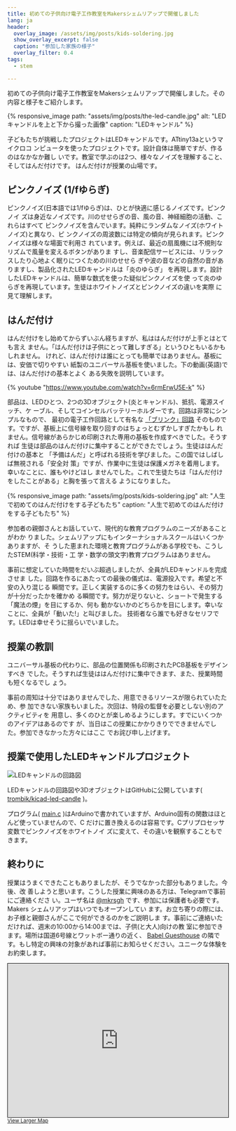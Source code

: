 ```yaml
---
title: 初めての子供向け電子工作教室をMakersシェムリアップで開催しました
lang: ja
header:
  overlay_image: /assets/img/posts/kids-soldering.jpg
  show_overlay_excerpt: false
  caption: "参加した家族の様子"
  overlay_filter: 0.4
tags:
  - stem

---
```


初めての子供向け電子工作教室をMakersシェムリアップで開催しました。その内容と様子をご紹介します。

{% responsive_image
    path: "assets/img/posts/the-led-candle.jpg"
    alt: "LEDキャンドルを上と下から撮った画像"
    caption: "LEDキャンドル"
%}

子どもたちが挑戦したプロジェクトはLEDキャンドルです。ATtiny13aというマイクロコ
ンピュータを使ったプロジェクトです。設計自体は簡単ですが、作るのはなかなか難し
いです。教室で学ぶのは2つ、様々なノイズを理解すること、そしてはんだ付けです。
はんだ付けが授業の山場です。

## ピンクノイズ (1/fゆらぎ)

ピンクノイズ(日本語では1/fゆらぎ)は、ひとが快適に感じるノイズです。ピンクノイ
ズは身近なノイズです。川のせせらぎの音、風の音、神経細胞の活動、これらはすべて
ピンクノイズを含んでいます。純粋にランダムなノイズ(ホワイトノイズ)と異なり、ピ
ンクノイズの周波数には特定の傾向が見られます。ピンクノイズは様々な場面で利用さ
れています。例えば、最近の扇風機には不規則なリズムで風量を変えるボタンがありま
すし、音楽配信サービスには、リラックスしたり心地よく眠りにつくための川のせせら
ぎや波の音などの自然の音がありますし、製品化されたLEDキャンドルは「炎のゆらぎ」
を再現します。設計したLEDキャンドルは、簡単な数式を使った疑似ピンクノイズを使
って炎のゆらぎを再現しています。生徒はホワイトノイズとピンクノイズの違いを実際
に見て理解します。

## はんだ付け

はんだ付けをし始めてからずいぶん経ちますが、私ははんだ付けが上手とはとても言え
ません。「はんだ付けは子供にとって難しすぎる」というひともいるかもしれません。
けれど、はんだ付けは誰にとっても簡単ではありません。基板には、安価で切りやすい
紙製のユニバーサル基板を使いました。下の動画(英語)では、はんだ付けの基本とよく
ある失敗を説明しています。

{% youtube "https://www.youtube.com/watch?v=6rmErwU5E-k" %}

部品は、LEDひとつ、2つの3Dオブジェクト(炎とキャンドル)、抵抗、電源スイッチ、ケ
ーブル、そしてコインセルバッテリーホルダーです。回路は非常にシンプルなもので、
最初の電子工作回路として有名な
[「ブリンク」回路](https://www.arduino.cc/en/Tutorial/BuiltInExamples/Blink)
そのものです。ですが、基板上に信号線を取り回すのはちょっとむずかしすぎたかもし
れません。信号線があらかじめ印刷された専用の基板を作成すべきでした。そうすれば
生徒は部品のはんだ付けに集中することができたでしょう。生徒ははんだ付けの基本と
「予備はんだ」と呼ばれる技術を学びました。この国ではしばしば無視される「安全対
策」ですが、作業中に生徒は保護メガネを着用します。幸いなことに、誰もやけどはし
ませんでした。これで生徒たちは「はんだ付けをしたことがある」と胸を張って言える
ようになりました。

{% responsive_image
    path: "assets/img/posts/kids-soldering.jpg"
    alt: "人生で初めてのはんだ付けをする子どもたち"
    caption: "人生で初めてのはんだ付けをする子どもたち"
%}

参加者の親御さんとお話していて、現代的な教育プログラムのニーズがあることがわか
りました。シェムリアップにもインターナショナルスクールはいくつかありますが、そ
うした恵まれた環境と教育プログラムがある学校でも、こうしたSTEM(科学・技術・工
学・数学の頭文字)教育プログラムはありません。

事前に想定していた時間をだいぶ超過しましたが、全員がLEDキャンドルを完成させま
した。回路を作るにあたっての最後の儀式は、電源投入です。希望と不安の入り混じる
瞬間です。正しく実装するのに多くの努力をはらい、その努力が十分だったかを確かめ
る瞬間です。努力が足りないと、ショートで発生する「魔法の煙」を目にするか、何も
動かないかのどちらかを目にします。幸いなことに、全員が「動いた!」と叫びました。
技術者なら誰でも好きなセリフです。LEDは幸せそうに揺らいでいました。

## 授業の教訓

ユニバーサル基板の代わりに、部品の位置関係も印刷されたPCB基板をデザインすべき
でした。そうすれば生徒ははんだ付けに集中できます、また、授業時間も短くなるでし
ょう。

事前の周知は十分ではありませんでした、用意できるリソースが限られていたため、参
加できない家族もいました。次回は、特段の監督を必要としない別のアクティビティを
用意し、多くのひとが楽しめるようにします。すでにいくつかのアイデアはあるのです
が、当日はこの授業にかかりきりでできませんでした。参加できなかった方々にはここ
でお詫び申し上げます。

## 授業で使用したLEDキャンドルプロジェクト

![LEDキャンドルの回路図](https://raw.githubusercontent.com/trombik/kicad-led-candle/main/kicad/led-candle.svg)

LEDキャンドルの回路図や3DオブジェクトはGitHubに公開しています(
[trombik/kicad-led-candle](https://github.com/trombik/kicad-led-candle)
)。

プログラム(
[main.c](https://github.com/trombik/kicad-led-candle/blob/main/src/main.c)
)はArduinoで書かれていますが、Arduino固有の関数はほとんど使っていませんので、C
だけに置き換えるのは容易です。Cプリプロセッサ変数でピンクノイズをホワイトノイ
ズに変えて、その違いを観察することもできます。

## 終わりに

授業はうまくできたこともありましたが、そうでなかった部分もありました。今後、改
善しようと思います。こうした授業に興味のある方は、Telegramで事前にご連絡くださ
い。ユーザ名は
[@mkrsgh](https://t.me/mkrsgh)
です、参加には保護者も必要です。Makers シェムリアップはいつでもオープンしてい
ます。お立ち寄りの際には、お子様と親御さんがここで何ができるのかをご説明しま
す。事前にご連絡いただければ、週末の10:00から14:00までは、子供(と大人)向けの教
室に参加できます。場所は国道6号線とワットボー通りの近く、
[Babel Guesthouse](https://www.babelsiemreap.com/)
の隣です。もし特定の興味の対象があれば事前にお知らせください。ユニークな体験を
お約束します。

<iframe width="100%" height="350" frameborder="0" scrolling="no" marginheight="0" marginwidth="0" src="https://www.openstreetmap.org/export/embed.html?bbox=103.86054039001466%2C13.357663974686954%2C103.86401116847993%2C13.361995949512423&amp;layer=mapnik&amp;marker=13.359829971822904%2C103.8622784614563" style="border: 1px solid black"></iframe><br/><small><a href="https://www.openstreetmap.org/?mlat=13.35983&amp;mlon=103.86228#map=18/13.35983/103.86228&amp;layers=N">View Larger Map</a></small>
